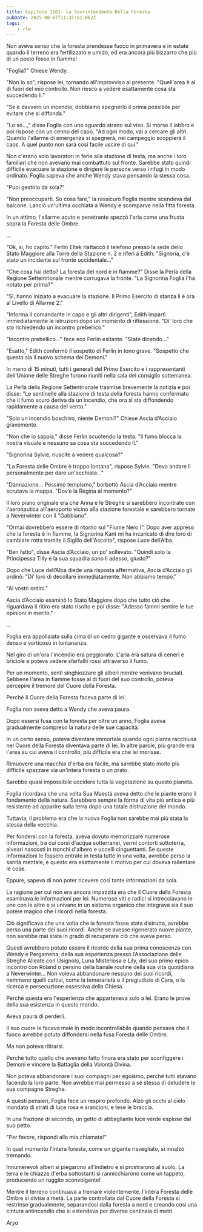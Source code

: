 ```yaml
---
title: Capitolo 1101- La Sovrintendente Della Foresta
pubDate: 2025-08-07T11:37:51.062Z
tags:
    - rtw
---
```





















Non aveva senso che la foresta prendesse fuoco in primavera e in estate quando il terreno era fertilizzato e umido, ed era ancora più bizzarro che più di un posto fosse in fiamme!






"Foglia?" Chiese Wendy.






"Non lo so", rispose lei, tornando all'improvviso al presente. "Quell'area è al di fuori del mio controllo. Non riesco a vedere esattamente cosa sta succedendo lì."






"Se è davvero un incendio, dobbiamo spegnerlo il prima possibile per evitare che si diffonda."






"Lo so...," disse Foglia con uno sguardo strano sul viso. Si morse il labbro e poi rispose con un cenno del capo. "Ad ogni modo, vai a cercare gli altri. Quando l'allarme di emergenza si spegnerà, nel campeggio scoppierà il caos. A quel punto non sarà così facile uscire di qui."






Non c'erano solo lavoratori in ferie alla stazione di testa, ma anche i loro familiari che non avevano mai combattuto sul fronte. Sarebbe stato quindi difficile evacuare la stazione e dirigere le persone verso i rifugi in modo ordinato. Foglia sapeva che anche Wendy stava pensando la stessa cosa.






"Puoi gestirlo da sola?"






"Non preoccuparti. So cosa fare," la rassicurò Foglia mentre scendeva dal balcone. Lanciò un'ultima occhiata a Wendy e scomparve nella fitta foresta.






In un attimo, l'allarme acuto e penetrante spezzò l'aria come una frusta sopra la Foresta delle Ombre.






...






"Ok, sì, ho capito." Ferlin Eltek riattaccò il telefono presso la sede dello Stato Maggiore alla Torre della Stazione n. 2 e riferì a Edith: "Signoria, c'è stato un incidente sul fronte occidentale..."






"Che cosa hai detto? La foresta del nord è in fiamme?" Disse la Perla della Regione Settentrionale mentre corrugava la fronte. "La Signorina Foglia l'ha notato per prima?"






"Sì, hanno iniziato a evacuare la stazione. Il Primo Esercito di stanza lì è ora al Livello di Allarme 2."






"Informa il comandante in capo e gli altri dirigenti", Edith impartì immediatamente le istruzioni dopo un momento di riflessione. "Di' loro che sto richiedendo un incontro prebellico."






"Incontro prebellico..." fece eco Ferlin esitante. "State dicendo..."






"Esatto," Edith confermò il sospetto di Ferlin in tono grave. "Sospetto che questo sia il nuovo schema dei Demoni."






In meno di 15 minuti, tutti i generali del Primo Esercito e i rappresentanti dell’Unione delle Streghe furono riuniti nella sala del consiglio sotterranea.






La Perla della Regione Settentrionale trasmise brevemente la notizia e poi disse: "Le sentinelle alla stazione di testa della foresta hanno confermato che il fumo scuro deriva da un incendio, che ora si sta diffondendo rapidamente a causa del vento."






"Solo un incendio boschivo, niente Demoni?" Chiese Ascia d’Acciaio gravemente.






"Non che io sappia," disse Ferlin scuotendo la testa. "Il fumo blocca la nostra visuale e nessuno sa cosa sta succedendo lì."






"Signorina Sylvie, riuscite a vedere qualcosa?"






"La Foresta delle Ombre è troppo lontana", rispose Sylvie. "Devo andare lì personalmente per dare un'occhiata..."






"Dannazione... Pessimo tempismo," borbottò Ascia d’Acciaio mentre scrutava la mappa. "Dov’è la Regina al momento?"






Il loro piano originale era che Anna e le Streghe si sarebbero incontrate con l'aeronautica all'aeroporto vicino alla stazione forestale e sarebbero tornate a Neverwinter con il "Gabbiano".






"Ormai dovrebbero essere di ritorno sul "Fiume Nero I". Dopo aver appreso che la foresta è in fiamme, la Signorina Kant mi ha incaricato di dire loro di cambiare rotta tramite il Sigillo dell'Ascolto", rispose Luce dell’Alba.






"Ben fatto", disse Ascia d’Acciaio, un po' sollevato. "Quindi solo la Principessa Tilly e la sua squadra sono lì adesso, giusto?"






Dopo che Luce dell’Alba diede una risposta affermativa, Ascia d’Acciaio gli ordinò: "Di' loro di decollare immediatamente. Non abbiamo tempo."






"Ai vostri ordini."






Ascia d’Acciaio esaminò lo Stato Maggiore dopo che tutto ciò che riguardava il ritiro era stato risolto e poi disse: "Adesso fammi sentire le tue opinioni in merito."






...






Foglia era appollaiata sulla cima di un cedro gigante e osservava il fumo denso e vorticoso in lontananza.






Nel giro di un'ora l'incendio era peggiorato. L'aria era satura di ceneri e briciole e poteva vedere sfarfallii rossi attraverso il fumo.






Per un momento, sentì singhiozzare gli alberi mentre venivano bruciati. Sebbene l'area in fiamme fosse al di fuori del suo controllo, poteva percepire il tremore del Cuore della Foresta.






Perché il Cuore della Foresta faceva parte di lei.






Foglia non aveva detto a Wendy che aveva paura.






Dopo essersi fusa con la foresta per oltre un anno, Foglia aveva gradualmente compreso la natura delle sue capacità.






In un certo senso, poteva diventare immortale quando ogni pianta racchiusa nel Cuore della Foresta diventava parte di lei. In altre parole, più grande era l'area su cui aveva il controllo, più difficile era che lei morisse.






Rimuovere una macchia d'erba era facile, ma sarebbe stato molto più difficile spazzare via un'intera foresta o un prato.






Sarebbe quasi impossibile uccidere tutta la vegetazione su questo pianeta.






Foglia ricordava che una volta Sua Maestà aveva detto che le piante erano il fondamento della natura. Sarebbero sempre la forma di vita più antica e più resistente ad apparire sulla terra dopo una totale distruzione del mondo.






Tuttavia, il problema era che la nuova Foglia non sarebbe mai più stata la stessa della vecchia.






Per fondersi con la foresta, aveva dovuto memorizzare numerose informazioni, tra cui corsi d'acqua sotterranei, vermi contorti sottoterra, alveari nascosti in tronchi d'albero e uccelli cinguettanti. Se queste informazioni le fossero entrate in testa tutte in una volta, avrebbe perso la sanità mentale, e questo era esattamente il motivo per cui doveva rallentare le cose.






Eppure, sapeva di non poter ricevere così tante informazioni da sola.






La ragione per cui non era ancora impazzita era che il Cuore della Foresta esaminava le informazioni per lei. Numerose viti e radici si intrecciavano le une con le altre e si univano in un sistema organico che integrava sia il suo potere magico che i ricordi nella foresta.






Ciò significava che una volta che la foresta fosse stata distrutta, avrebbe perso una parte dei suoi ricordi. Anche se avesse rigenerato nuove piante, non sarebbe mai stata in grado di recuperare ciò che aveva perso.






Questi avrebbero potuto essere il ricordo della sua prima conoscenza con Wendy e Pergamena, della sua esperienza presso l’Associazione delle Streghe Alleate con Usignolo, Luna Misteriosa e Lily, del suo primo epico incontro con Roland o persino della banale routine della sua vita quotidiana a Neverwinter... Non voleva abbandonare nessuno dei suoi ricordi, nemmeno quelli cattivi, come la temerarietà e il pregiudizio di Cara, o la ricerca e persecuzione ossessiva della Chiesa.






Perché questa era l'esperienza che apparteneva solo a lei. Erano le prove della sua esistenza in questo mondo.






Aveva paura di perderli.






Il suo cuore le faceva male in modo incontrollabile quando pensava che il fuoco avrebbe potuto diffondersi nella fusa Foresta delle Ombre.






Ma non poteva ritirarsi.






Perché tutto quello che avevano fatto finora era stato per sconfiggere i Demoni e vincere la Battaglia della Volontà Divina.






Non poteva abbandonare i suoi compagni per egoismo, perché tutti stavano facendo la loro parte. Non avrebbe mai permesso a sé stessa di deludere le sue compagne Streghe.






A questi pensieri, Foglia fece un respiro profondo. Alzò gli occhi al cielo inondato di strati di luce rosa e arancioni, e tese le braccia.






In una frazione di secondo, un getto di abbagliante luce verde esplose dal suo petto.






"Per favore, rispondi alla mia chiamata!"






In quel momento l'intera foresta, come un gigante risvegliato, si innalzò tremando.






Innumerevoli alberi si piegarono all'indietro e si prostrarono al suolo. La terra e le chiazze d'erba sottostanti si rannicchiarono come un tappeto, producendo un ruggito sconvolgente!






Mentre il terreno continuava a tremare violentemente, l'intera Foresta delle Ombre si divise a metà. La parte controllata dal Cuore della Foresta si restrinse gradualmente, separandosi dalla foresta a nord e creando così una cintura antincendio che si estendeva per diverse centinaia di metri.






<em>Arya</em>


                                


                                



